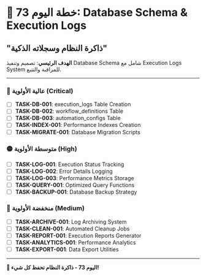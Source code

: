 # 🚀 خطة اليوم 73: Database Schema & Execution Logs
## "ذاكرة النظام وسجلاته الذكية"

**الهدف الرئيسي**: تصميم وتنفيذ Database Schema شامل مع Execution Logs System للمراقبة والتتبع.

---

### 🔴 عالية الأولوية (Critical)
- [ ] **TASK-DB-001**: execution_logs Table Creation
- [ ] **TASK-DB-002**: workflow_definitions Table
- [ ] **TASK-DB-003**: automation_configs Table
- [ ] **TASK-INDEX-001**: Performance Indexes Creation
- [ ] **TASK-MIGRATE-001**: Database Migration Scripts

### 🟡 متوسطة الأولوية (High)
- [ ] **TASK-LOG-001**: Execution Status Tracking
- [ ] **TASK-LOG-002**: Error Details Logging
- [ ] **TASK-LOG-003**: Performance Metrics Storage
- [ ] **TASK-QUERY-001**: Optimized Query Functions
- [ ] **TASK-BACKUP-001**: Database Backup Strategy

### 🔵 منخفضة الأولوية (Medium)
- [ ] **TASK-ARCHIVE-001**: Log Archiving System
- [ ] **TASK-CLEAN-001**: Automated Cleanup Jobs
- [ ] **TASK-REPORT-001**: Execution Reports Generator
- [ ] **TASK-ANALYTICS-001**: Performance Analytics
- [ ] **TASK-EXPORT-001**: Data Export Utilities

---

**💾 اليوم 73 - ذاكرة النظام تحفظ كل شيء!**
